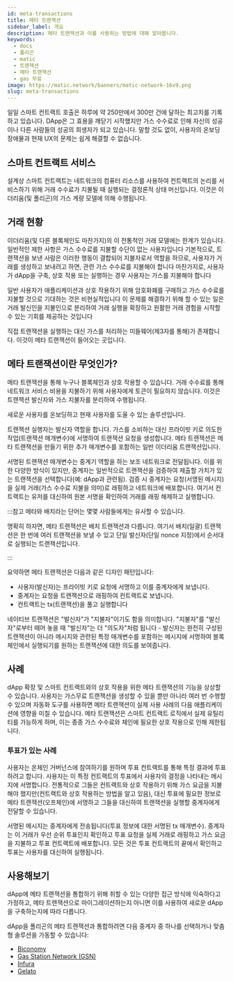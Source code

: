 ```yaml
---
id: meta-transactions
title: 메타 트랜잭션
sidebar_label: 개요
description: 메타 트랜잭션과 이를 사용하는 방법에 대해 알아봅니다.
keywords:
  - docs
  - 폴리곤
  - matic
  - 트랜잭션
  - 메타 트랜잭션
  - gas 무료
image: https://matic.network/banners/matic-network-16x9.png
slug: meta-transactions
---
```


일일 스마트 컨트랙트 호출은 하루에 약 250만에서 300만 건에 달하는 최고치를 기록하고 있습니다. DApp은 그 효용을 깨닫기 시작했지만 가스 수수료로 인해 자신의 성공이나 다른 사람들의 성공의 희생자가 되고 있습니다. 말할 것도 없이, 사용자의 온보딩 장애물과 현재 UX의 문제는 쉽게 해결할 수 없습니다.

## 스마트 컨트랙트 서비스

설계상 스마트 컨트랙트는 네트워크의 컴퓨터 리소스를 사용하여 컨트랙트의 논리를 서비스하기 위해 거래 수수료가 지불될 때 실행되는 결정론적 상태 머신입니다. 이것은 이더리움(및 폴리곤)의 가스 계량 모델에 의해 수행됩니다.

## 거래 현황

이더리움(및 다른 블록체인도 마찬가지)의 이 전통적인 거래 모델에는 한계가 있습니다. 일반적인 제한 사항은 가스 수수료를 지불할 수단이 없는 사용자입니다 기본적으로, 트랜잭션을 보낸 사람은 이러한 행동이 결합되어 지불자로서 역할을 하므로, 사용자가 거래를 생성하고 보내려고 하면, 관련 가스 수수료를 지불해야 합니다 마찬가지로, 사용자가 dApp을 구축, 상호 작용 또는 실행하는 경우 사용자는 가스를 지불해야 합니다

일반 사용자가 애플리케이션과 상호 작용하기 위해 암호화폐를 구매하고 가스 수수료를 지불할 것으로 기대하는 것은 비현실적입니다 이 문제를 해결하기 위해 할 수 있는 일은 거래 발신인을 지불인으로 분리하여 거래 실행을 확장하고 원활한 거래 경험을 시작할 수 있는 기회를 제공하는 것입니다

직접 트랜잭션을 실행하는 대신 가스를 처리하는 미들웨어(제3자를 통해)가 존재합니다. 이것이 메타 트랜잭션이 들어오는 곳입니다.

## 메타 트랜잭션이란 무엇인가?

메타 트랜잭션을 통해 누구나 블록체인과 상호 작용할 수 있습니다. 거래 수수료를 통해 네트워크 서비스 비용을 지불하기 위해 사용자에게 토큰이 필요하지 않습니다. 이것은 트랜잭션 발신자와 가스 지불자를 분리하여 수행됩니다.

새로운 사용자를 온보딩하고 현재 사용자를 도울 수 있는 솔루션입니다.

트랜잭션 실행자는 발신자 역할을 합니다. 가스를 소비하는 대신 프라이빗 키로 의도한 작업(트랜잭션 매개변수)에 서명하여 트랜잭션 요청을 생성합니다. 메타 트랜잭션은 메타 트랜잭션을 만들기 위한 추가 매개변수를 포함하는 일반 이더리움 트랜잭션입니다.

서명된 트랜잭션 매개변수는 중계기 역할을 하는 보조 네트워크로 전달됩니다. 이를 위한 다양한 방식이 있지만, 중계자는 일반적으로 트랜잭션을 검증하여 제출할 가치가 있는 트랜잭션을 선택합니다(예: dApp과 관련됨). 검증 시 중계자는 요청(서명된 메시지)을 실제 거래(가스 수수료 지불을 의미)로 래핑하고 네트워크에 배포합니다. 여기서 컨트랙트는 유저를 대신하여 원본 서명을 확인하여 거래를 래핑 해제하고 실행합니다.

:::참고  메타와 배치라는 단어는 몇몇 사람들에게는 유사할 수 있습니다.

명확히 하자면, 메타 트랜잭션은 배치 트랜잭션과 다릅니다. 여기서 배치(일괄) 트랜잭션은 한 번에 여러 트랜잭션을 보낼 수 있고 단일 발신자(단일 nonce 지정)에서 순서대로 실행되는 트랜잭션입니다.

:::

요약하면 메타 트랜잭션은 다음과 같은 디자인 패턴입니다:

* 사용자(발신자)는 프라이빗 키로 요청에 서명하고 이를 중계자에게 보냅니다.
* 중계자는 요청을 트랜잭션으로 래핑하여 컨트랙트로 보냅니다.
* 컨트랙트는 tx(트랜잭션)을 풀고 실행합니다

네이티브 트랜잭션은 "발신자"가 "지불자"이기도 함을 의미합니다. "지불자"를 "발신자"로부터 떼어 놓을 때 "발신자"는 더 "의도자"처럼 됩니다 - 발신자는 완전히 구성된 트랜잭션이 아니라 메시지와 관련된 특정 매개변수를 포함하는 메시지에 서명하여 블록체인에서 실행되기를 원하는 트랜잭션에 대한 의도를 보여줍니다.

## 사례

dApp 확장 및 스마트 컨트랙트와의 상호 작용을 위한 메타 트랜잭션의 기능을 상상할 수 있습니다. 사용자는 가스무료 트랜잭션을 생성할 수 있을 뿐만 아니라 여러 번 수행할 수 있으며 자동화 도구를 사용하면 메타 트랜잭션이 실제 사용 사례의 다음 애플리케이션에 영향을 미칠 수 있습니다. 메타 트랜잭션은 스마트 컨트랙트 로직에서 실제 유틸리티를 가능하게 하며, 이는 종종 가스 수수료와 체인에 필요한 상호 작용으로 인해 제한됩니다.

### 투표가 있는 사례

사용자는 온체인 거버넌스에 참여하기를 원하며 투표 컨트랙트를 통해 특정 결과에 투표하려고 합니다. 사용자는 이 특정 컨트랙트의 투표에서 사용자의 결정을 나타내는 메시지에 서명합니다. 전통적으로 그들은 컨트랙트와 상호 작용하기 위해 가스 요금을 지불해야 했지만(컨트랙트와 상호 작용하는 방법을 알고 있음), 대신 투표에 필요한 정보로 메타 트랜잭션(오프체인)에 서명하고 그들을 대신하여 트랜잭션을 실행할 중계자에게 전달할 수 있습니다.

서명된 메시지는 중계자에게 전송됩니다(투표 정보에 대한 서명된 tx 매개변수). 중계자는 이 거래가 우선 순위 투표인지 확인하고 투표 요청을 실제 거래로 래핑하고 가스 요금을 지불하고 투표 컨트랙트에 배포합니다. 모든 것은 투표 컨트랙트의 끝에서 확인하고 투표는 사용자를 대신하여 실행됩니다.

## 사용해보기

dApp에 메타 트랜잭션을 통합하기 위해 취할 수 있는 다양한 접근 방식에 익숙하다고 가정하고, 메타 트랜잭션으로 마이그레이션하는지 아니면 이를 사용하여 새로운 dApp을 구축하는지에 따라 다릅니다.

dApp을 폴리곤의 메타 트랜잭션과 통합하려면 다음 중계자 중 하나를 선택하거나 맞춤형 솔루션을 가동할 수 있습니다:

* [Biconomy](https://docs.biconomy.io/products/enable-gasless-transactions)
* [Gas Station Network (GSN)](https://docs.opengsn.org/#ethereum-gas-station-network-gsn)
* [Infura](https://infura.io/product/ethereum/transactions-itx)
* [Gelato](https://docs.gelato.network/developer-products/gelato-relay-sdk)
